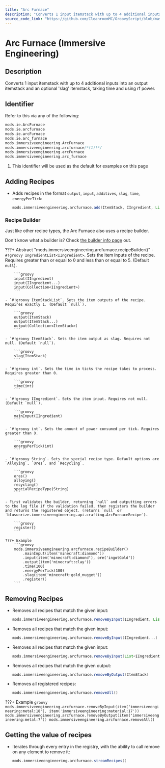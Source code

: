 ```yaml
---
title: "Arc Furnace"
description: "Converts 1 input itemstack with up to 4 additional inputs into an output itemstack and an optional 'slag' itemstack, taking time and using rf power."
source_code_link: "https://github.com/CleanroomMC/GroovyScript/blob/master/src/main/java/com/cleanroommc/groovyscript/compat/mods/immersiveengineering/ArcFurnace.java"
---
```


# Arc Furnace (Immersive Engineering)

## Description

Converts 1 input itemstack with up to 4 additional inputs into an output itemstack and an optional 'slag' itemstack, taking time and using rf power.

## Identifier

Refer to this via any of the following:

```groovy hl_lines="6"
mods.ie.ArcFurnace
mods.ie.arcfurnace
mods.ie.arcFurnace
mods.ie.arc_furnace
mods.immersiveengineering.ArcFurnace
mods.immersiveengineering.arcfurnace/*(1)!*/
mods.immersiveengineering.arcFurnace
mods.immersiveengineering.arc_furnace
```

1. This identifier will be used as the default for examples on this page

## Adding Recipes

- Adds recipes in the format `output`, `input`, `additives`, `slag`, `time`, `energyPerTick`:

    ```groovy
    mods.immersiveengineering.arcfurnace.add(ItemStack, IIngredient, List<IIngredient>, ItemStack, int, int)
    ```


### Recipe Builder

Just like other recipe types, the Arc Furnace also uses a recipe builder.

Don't know what a builder is? Check [the builder info page](../../../groovy/builder.md) out.

???+ Abstract "mods.immersiveengineering.arcfurnace.recipeBuilder()"
    - `#!groovy IngredientList<IIngredient>`. Sets the item inputs of the recipe. Requires greater than or equal to 0 and less than or equal to 5. (Default `null`).

        ```groovy
        input(IIngredient)
        input(IIngredient...)
        input(Collection<IIngredient>)
        ```

    - `#!groovy ItemStackList`. Sets the item outputs of the recipe. Requires exactly 1. (Default `null`).

        ```groovy
        output(ItemStack)
        output(ItemStack...)
        output(Collection<ItemStack>)
        ```

    - `#!groovy ItemStack`. Sets the item output as slag. Requires not null. (Default `null`).

        ```groovy
        slag(ItemStack)
        ```

    - `#!groovy int`. Sets the time in ticks the recipe takes to process. Requires greater than 0.

        ```groovy
        time(int)
        ```

    - `#!groovy IIngredient`. Sets the item input. Requires not null. (Default `null`).

        ```groovy
        mainInput(IIngredient)
        ```

    - `#!groovy int`. Sets the amount of power consumed per tick. Requires greater than 0.

        ```groovy
        energyPerTick(int)
        ```

    - `#!groovy String`. Sets the special recipe type. Default options are `Alloying`, `Ores`, and `Recycling`.

        ```groovy
        ores()
        alloying()
        recycling()
        specialRecipeType(String)
        ```

    - First validates the builder, returning `null` and outputting errors to the log file if the validation failed, then registers the builder and returns the registered object. (returns `null` or `blusunrize.immersiveengineering.api.crafting.ArcFurnaceRecipe`).

        ```groovy
        register()
        ```

    ???+ Example
        ```groovy
        mods.immersiveengineering.arcfurnace.recipeBuilder()
            .mainInput(item('minecraft:diamond'))
            .input(item('minecraft:diamond'), ore('ingotGold'))
            .output(item('minecraft:clay'))
            .time(100)
            .energyPerTick(100)
            .slag(item('minecraft:gold_nugget'))
            .register()
        ```



## Removing Recipes

- Removes all recipes that match the given input:

    ```groovy
    mods.immersiveengineering.arcfurnace.removeByInput(IIngredient, List<IIngredient>)
    ```

- Removes all recipes that match the given input:

    ```groovy
    mods.immersiveengineering.arcfurnace.removeByInput(IIngredient...)
    ```

- Removes all recipes that match the given input:

    ```groovy
    mods.immersiveengineering.arcfurnace.removeByInput(List<IIngredient>)
    ```

- Removes all recipes that match the given output:

    ```groovy
    mods.immersiveengineering.arcfurnace.removeByOutput(ItemStack)
    ```

- Removes all registered recipes:

    ```groovy
    mods.immersiveengineering.arcfurnace.removeAll()
    ```

???+ Example
    ```groovy
    mods.immersiveengineering.arcfurnace.removeByInput(item('immersiveengineering:metal:18'), item('immersiveengineering:material:17'))
    mods.immersiveengineering.arcfurnace.removeByOutput(item('immersiveengineering:metal:7'))
    mods.immersiveengineering.arcfurnace.removeAll()
    ```

## Getting the value of recipes

- Iterates through every entry in the registry, with the ability to call remove on any element to remove it:

    ```groovy
    mods.immersiveengineering.arcfurnace.streamRecipes()
    ```

